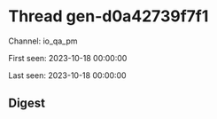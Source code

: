 # Thread gen-d0a42739f7f1
Channel: io_qa_pm

First seen: 2023-10-18 00:00:00

Last seen: 2023-10-18 00:00:00

## Digest


